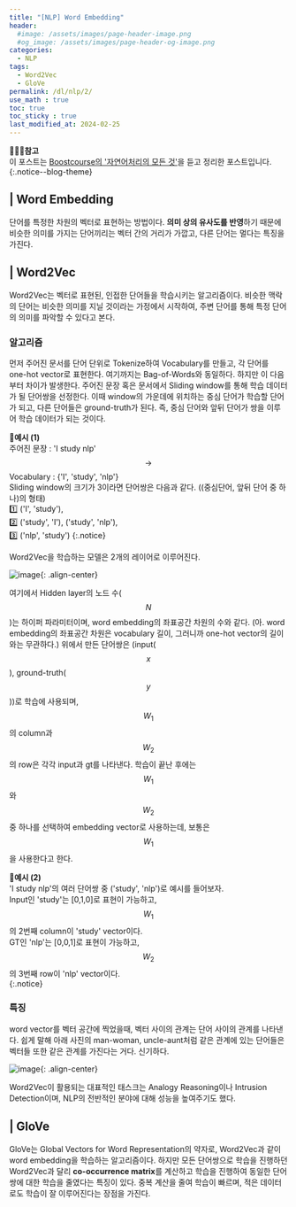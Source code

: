 ```yaml
---
title: "[NLP] Word Embedding"
header:
  #image: /assets/images/page-header-image.png
  #og_image: /assets/images/page-header-og-image.png
categories:
  - NLP
tags:
  - Word2Vec
  - GloVe
permalink: /dl/nlp/2/
use_math : true
toc: true
toc_sticky : true
last_modified_at: 2024-02-25
---
```

**🧚🏻‍♀️참고**<br>
이 포스트는 [Boostcourse의 '자연어처리의 모든 것'](https://www.boostcourse.org/ai330)을 듣고 정리한 포스트입니다.
{:.notice--blog-theme}

## | Word Embedding
단어를 특정한 차원의 벡터로 표현하는 방법이다. **의미 상의 유사도를 반영**하기 때문에 비슷한 의미를 가지는 단어끼리는 벡터 간의 거리가 가깝고, 다른 단어는 멀다는 특징을 가진다. 

## | Word2Vec
Word2Vec는 벡터로 표현된, 인접한 단어들을 학습시키는 알고리즘이다. 비슷한 맥락의 단어는 비슷한 의미를 지닐 것이라는 가정에서 시작하여, 주변 단어를 통해 특정 단어의 의미를 파악할 수 있다고 본다.

### 알고리즘
먼저 주어진 문서를 단어 단위로 Tokenize하여 Vocabulary를 만들고, 각 단어를 one-hot vector로 표현한다. 여기까지는 Bag-of-Words와 동일하다. 하지만 이 다음부터 차이가 발생한다. 주어진 문장 혹은 문서에서 Sliding window를 통해 학습 데이터가 될 단어쌍을 선정한다. 이때 window의 가운데에 위치하는 중심 단어가 학습할 단어가 되고, 다른 단어들은 ground-truth가 된다. 즉, 중심 단어와 앞뒤 단어가 쌍을 이루어 학습 데이터가 되는 것이다.

**🐨예시 (1)**<br>
주어진 문장 : 'I study nlp' $$\rightarrow $$ Vocabulary : {'I', 'study', 'nlp'}<br>
Sliding window의 크기가 3이라면 단어쌍은 다음과 같다. ((중심단어, 앞뒤 단어 중 하나)의 형태)<br>
1️⃣ ('I', 'study'),<br>
2️⃣ ('study', 'I'), ('study', 'nlp'),<br>
3️⃣ ('nlp', 'study')
{:.notice}

Word2Vec을 학습하는 모델은 2개의 레이어로 이루어진다.

![image](https://github.com/codehyunn/codehyunn.github.io/assets/87523224/992afbf3-d824-4867-a229-72dac9247690){: .align-center}


여기에서 Hidden layer의 노드 수($$N$$)는 하이퍼 파라미터이며, word embedding의 좌표공간 차원의 수와 같다. (아. word embedding의 좌표공간 차원은 vocabulary 길이, 그러니까 one-hot vector의 길이와는 무관하다.) 위에서 만든 단어쌍은 (input($$x$$), ground-truth($$y$$))로 학습에 사용되며, $$W_1$$의 column과 $$W_2$$의 row은 각각 input과 gt를 나타낸다. 학습이 끝난 후에는 $$W_1$$와 $$W_2$$ 중 하나를 선택하여 embedding vector로 사용하는데, 보통은 $$W_1$$을 사용한다고 한다.

**🐨예시 (2)**<br>
'I study nlp'의 여러 단어쌍 중 ('study', 'nlp')로 예시를 들어보자.<br>
Input인 'study'는 [0,1,0]로 표현이 가능하고, $$W_1$$의 2번째 column이 'study' vector이다.<br>
GT인 'nlp'는 [0,0,1]로 표현이 가능하고, $$W_2$$의 3번째 row이 'nlp' vector이다.<br>
{:.notice}

### 특징
word vector를 벡터 공간에 찍었을때, 벡터 사이의 관계는 단어 사이의 관계를 나타낸다. 쉽게 말해 아래 사진의 man-woman, uncle-aunt처럼 같은 관계에 있는 단어들은 벡터들 또한 같은 관계를 가진다는 거다. 신기하다.

![image](https://github.com/codehyunn/codehyunn.github.io/assets/87523224/a6965d95-4951-4e30-adb7-301aec96c295){: .align-center}

Word2Vec이 활용되는 대표적인 태스크는 Analogy Reasoning이나 Intrusion Detection이며, NLP의 전반적인 분야에 대해 성능을 높여주기도 했다.

## | GloVe
GloVe는 Global Vectors for Word Representation의 약자로, Word2Vec과 같이 word embedding을 학습하는 알고리즘이다. 하지만 모든 단어쌍으로 학습을 진행하던 Word2Vec과 달리 **co-occurrence matrix**를 계산하고 학습을 진행하여 동일한 단어쌍에 대한 학습을 줄였다는 특징이 있다. 중복 계산을 줄여 학습이 빠르며, 적은 데이터로도 학습이 잘 이루어진다는 장점을 가진다.